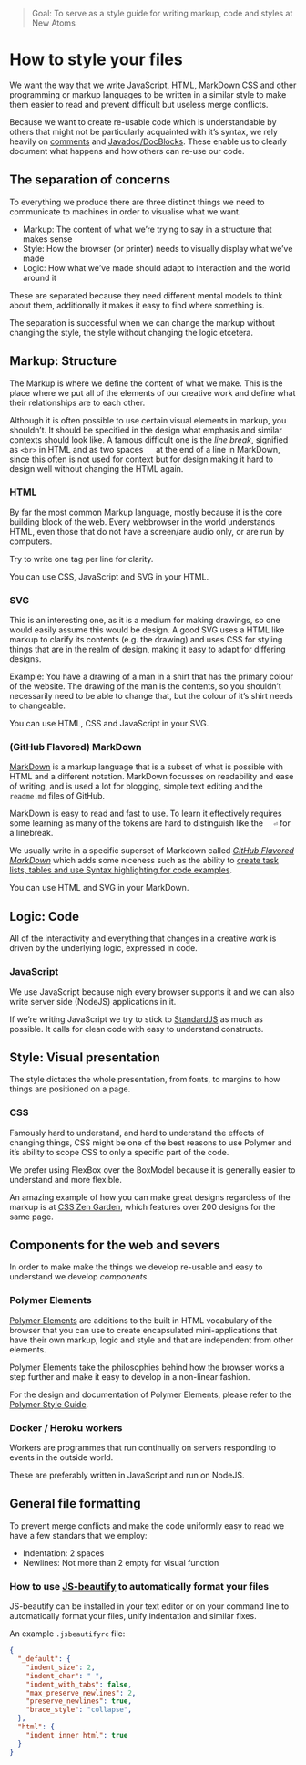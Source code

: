 > Goal: To serve as a style guide for writing markup, code and styles at New Atoms

# How to style your files

We want the way that we write JavaScript, HTML, MarkDown CSS and other programming or markup languages to be written in a similar style to make them easier to read and prevent difficult but useless merge conflicts.

Because we want to create re-usable code which is understandable by others that might not be particularly acquainted with it’s syntax, we rely heavily on [comments](https://en.wikipedia.org/wiki/Comment_(computer_programming)) and [Javadoc/DocBlocks](https://en.wikipedia.org/wiki/Javadoc). These enable us to clearly document what happens and how others can re-use our code.

## The separation of concerns

To everything we produce there are three distinct things we need to communicate to machines in order to visualise what we want. 

- Markup: The content of what we’re trying to say in a structure that makes sense
- Style: How the browser (or printer) needs to visually display what we’ve made
- Logic: How what we’ve made should adapt to interaction and the world around it

These are separated because they need different mental models to think about them, additionally it makes it easy to find where something is.

The separation is successful when we can change the markup without changing the style, the style without changing the logic etcetera.

## Markup: Structure

The Markup is where we define the content of what we make. This is the place where we put all of the elements of our creative work and define what their relationships are to each other.

Although it is often possible to use certain visual elements in markup, you shouldn’t. It should be specified in the design what emphasis and similar contexts should look like. A famous difficult one is the _line break_, signified as `<br>` in HTML and as two spaces `  ` at the end of a line in MarkDown, since this often is not used for context but for design making it hard to design well without changing the HTML again.

### HTML

By far the most common Markup language, mostly because it is the core building block of the web. Every webbrowser in the world understands HTML, even those that do not have a screen/are audio only, or are run by computers.

Try to write one tag per line for clarity.

You can use CSS, JavaScript and SVG in your HTML.

### SVG

This is an interesting one, as it is a medium for making drawings, so one would easily assume this would be design. A good SVG uses a HTML like markup to clarify its contents (e.g. the drawing) and uses CSS for styling things that are in the realm of design, making it easy to adapt for differing designs.

Example: You have a drawing of a man in a shirt that has the primary colour of the website. The drawing of the man is the contents, so you shouldn’t necessarily need to be able to change that, but the colour of it’s shirt needs to changeable.

You can use HTML, CSS and JavaScript in your SVG.

### (GitHub Flavored) MarkDown

[MarkDown](https://daringfireball.net/projects/markdown/) is a markup language that is a subset of what is possible with HTML and a different notation. MarkDown focusses on readability and ease of writing, and is used a lot for blogging, simple text editing and the `readme.md` files of GitHub.

MarkDown is easy to read and fast to use. To learn it effectively requires some learning as many of the tokens are hard to distinguish like the `  ⏎` for a linebreak.

We usually write in a specific superset of Markdown called [_GitHub Flavored MarkDown_](https://guides.github.com/features/mastering-markdown/) which adds some niceness such as the ability to [create task lists, tables and use Syntax highlighting for code examples](https://guides.github.com/features/mastering-markdown/#GitHub-flavored-markdown).

You can use HTML and SVG in your MarkDown.

## Logic: Code

All of the interactivity and everything that changes in a creative work is driven by the underlying logic, expressed in code.

### JavaScript

We use JavaScript because nigh every browser supports it and we can also write server side (NodeJS) applications in it.

If we’re writing JavaScript we try to stick to [StandardJS](http://standardjs.com/rules.html) as much as possible. It calls for clean code with easy to understand constructs.

## Style: Visual presentation

The style dictates the whole presentation, from fonts, to margins to how things are positioned on a page.

### CSS

Famously hard to understand, and hard to understand the effects of changing things, CSS might be one of the best reasons to use Polymer and it’s ability to scope CSS to only a specific part of the code.

We prefer using FlexBox over the BoxModel because it is generally easier to understand and more flexible.

An amazing example of how you can make great designs regardless of the markup is at [CSS Zen Garden](http://www.csszengarden.com/), which features over 200 designs for the same page.

## Components for the web and severs

In order to make make the things we develop re-usable and easy to understand we develop _components_.

### Polymer Elements

[Polymer Elements](https://www.polymer-project.org/1.0/) are additions to the built in HTML vocabulary of the browser that you can use to create encapsulated mini-applications that have their own markup, logic and style and that are independent from other elements.

Polymer Elements take the philosophies behind how the browser works a step further and make it easy to develop in a non-linear fashion.

For the design and documentation of Polymer Elements, please refer to the [Polymer Style Guide](polymerelements.github.io/style-guide).

### Docker / Heroku workers

Workers are programmes that run continually on servers responding to events in the outside world.

These are preferably written in JavaScript and run on NodeJS.

## General file formatting

To prevent merge conflicts and make the code uniformly easy to read we have a few standars that we employ:

- Indentation: 2 spaces
- Newlines: Not more than 2 empty for visual function

### How to use [JS-beautify](https://github.com/beautify-web/js-beautify) to automatically format your files

JS-beautify can be installed in your text editor or on your command line to automatically format your files, unify indentation and similar fixes.

An example `.jsbeautifyrc` file:

```json
{
  "_default": {
    "indent_size": 2,
    "indent_char": " ",
    "indent_with_tabs": false,
    "max_preserve_newlines": 2,
    "preserve_newlines": true,
    "brace_style": "collapse",
  },
  "html": {
    "indent_inner_html": true
  }
}
```

